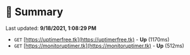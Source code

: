 # 📖 Summary
Last updated: **9/18/2021, 1:08:29 PM**

- `GET` [https://uptimerfree.tk](https://uptimerfree.tk) - **Up** (1170ms)
- `GET` [https://monitoruptimer.tk](https://monitoruptimer.tk) - **Up** (512ms)
